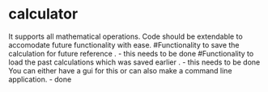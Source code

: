 # calculator
It supports all mathematical operations.
Code should be extendable to accomodate future functionality with ease.
#Functionality to save the calculation for future reference . - this needs to be done
#Functionality to load the past calculations which was saved earlier . - this needs to be done
You can either have a gui for this or can also make a command line application. - done
